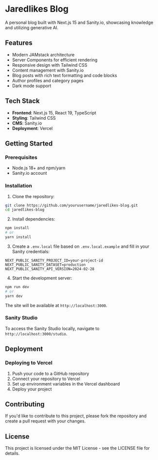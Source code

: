 # Jaredlikes Blog

A personal blog built with Next.js 15 and Sanity.io, showcasing knowledge and utilizing generative AI.

## Features

- Modern JAMstack architecture
- Server Components for efficient rendering
- Responsive design with Tailwind CSS
- Content management with Sanity.io
- Blog posts with rich text formatting and code blocks
- Author profiles and category pages
- Dark mode support

## Tech Stack

- **Frontend**: Next.js 15, React 19, TypeScript
- **Styling**: Tailwind CSS
- **CMS**: Sanity.io
- **Deployment**: Vercel

## Getting Started

### Prerequisites

- Node.js 18+ and npm/yarn
- Sanity.io account

### Installation

1. Clone the repository:

```bash
git clone https://github.com/yourusername/jaredlikes-blog.git
cd jaredlikes-blog
```

2. Install dependencies:

```bash
npm install
# or
yarn install
```

3. Create a `.env.local` file based on `.env.local.example` and fill in your Sanity credentials:

```
NEXT_PUBLIC_SANITY_PROJECT_ID=your-project-id
NEXT_PUBLIC_SANITY_DATASET=production
NEXT_PUBLIC_SANITY_API_VERSION=2024-02-28
```

4. Start the development server:

```bash
npm run dev
# or
yarn dev
```

The site will be available at `http://localhost:3000`.

### Sanity Studio

To access the Sanity Studio locally, navigate to `http://localhost:3000/studio`.

## Deployment

### Deploying to Vercel

1. Push your code to a GitHub repository
2. Connect your repository to Vercel
3. Set up environment variables in the Vercel dashboard
4. Deploy your project

## Contributing

If you'd like to contribute to this project, please fork the repository and create a pull request with your changes.

## License

This project is licensed under the MIT License - see the LICENSE file for details.
